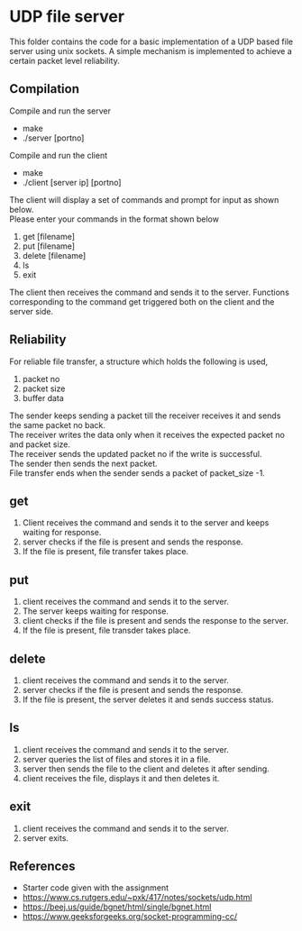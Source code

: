 # UDP file server 
This folder contains the code for a basic implementation of a UDP based file server using unix sockets. A simple mechanism is implemented to achieve a certain packet level reliability. 

## Compilation
Compile and run the server
   * make
   * ./server [portno]

Compile and run the client
   * make
   * ./client [server ip] [portno]

The client will display a set of commands and prompt for input as shown below.<br/>
   Please enter your commands in the format shown below<br/>
   1. get [filename]<br/>
   2. put [filename]<br/>
   3. delete [filename]<br/>
   4. ls<br/>
   5. exit<br/>

The client then receives the command and sends it to the server. 
Functions corresponding to the command get triggered both on the client and the server side.

## Reliability
For reliable file transfer, a structure which holds the following is used,
   1. packet no
   2. packet size
   3. buffer data
   
The sender keeps sending a packet till the receiver receives it and sends the same packet no back.<br/>
The receiver writes the data only when it receives the expected packet no and packet size.<br/> 
The receiver sends the updated packet no if the write is successful.<br/>
The sender then sends the next packet.<br/>
File transfer ends when the sender sends a packet of packet_size -1.

## get
1. Client receives the command and sends it to the server and keeps waiting for response.
2. server checks if the file is present and sends the response.
3. If the file is present, file transfer takes place.

## put
1. client receives the command and sends it to the server.
2. The server keeps waiting for response.
2. client checks if the file is present and sends the response to the server.
3. If the file is present, file transder takes place.

## delete
1. client receives the command and sends it to the server.
2. server checks if the file is present and sends the response.
3. If the file is present, the server deletes it and sends success status.

## ls
1. client receives the command and sends it to the server.
2. server queries the list of files and stores it in a file.
3. server then sends the file to the client and deletes it after sending.
4. client receives the file, displays it and then deletes it.

## exit
1. client receives the command and sends it to the server.
2. server exits.

## References
 * Starter code given with the assignment
 * https://www.cs.rutgers.edu/~pxk/417/notes/sockets/udp.html
 * https://beej.us/guide/bgnet/html/single/bgnet.html
 * https://www.geeksforgeeks.org/socket-programming-cc/


 


